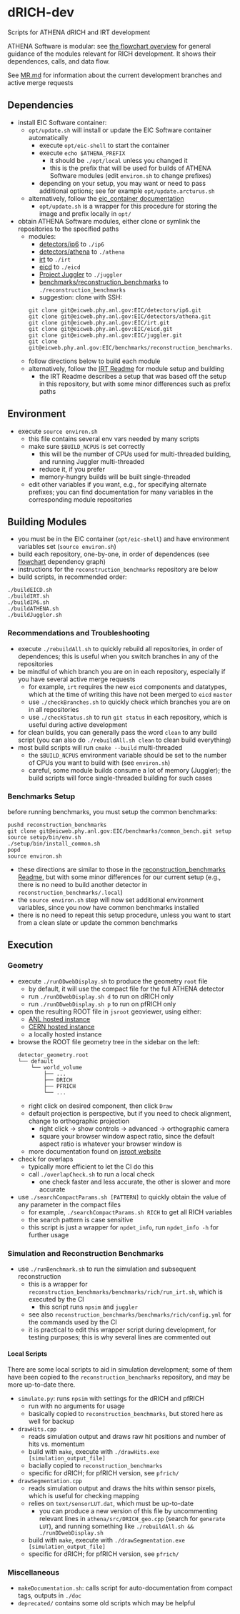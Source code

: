 # dRICH-dev
Scripts for ATHENA dRICH and IRT development 

ATHENA Software is modular: see [the flowchart overview](docDiagram.pdf) for general guidance of the modules relevant for RICH development. It shows their dependences, calls, and data flow.

See [MR.md](MR.md) for information about the current development branches and active merge requests

## Dependencies
- install EIC Software container:
  - `opt/update.sh` will install or update the EIC Software container automatically
    - execute `opt/eic-shell` to start the container
    - execute `echo $ATHENA_PREFIX`
      - it should be `./opt/local` unless you changed it
      - this is the prefix that will be used for builds of ATHENA Software modules (edit `environ.sh` to change prefixes)
    - depending on your setup, you may want or need to pass additional options; see for example `opt/update.arcturus.sh`
  - alternatively, follow the [eic_container documentation](https://eicweb.phy.anl.gov/containers/eic_container)
    - `opt/update.sh` is a wrapper for this procedure for storing the image and prefix locally in `opt/` 
- obtain ATHENA Software modules, either clone or symlink the repositories to the specified paths
  - modules:
    - [detectors/ip6](https://eicweb.phy.anl.gov/EIC/detectors/ip6) to `./ip6`
    - [detectors/athena](https://eicweb.phy.anl.gov/EIC/detectors/athena) to `./athena`
    - [irt](https://eicweb.phy.anl.gov/EIC/irt) to `./irt`
    - [eicd](https://eicweb.phy.anl.gov/EIC/eicd) to `./eicd`
    - [Project Juggler](https://eicweb.phy.anl.gov/EIC/juggler) to `./juggler`
    - [benchmarks/reconstruction_benchmarks](https://eicweb.phy.anl.gov/EIC/benchmarks/reconstruction_benchmarks) to `./reconstruction_benchmarks`
    - suggestion: clone with SSH:
    ```
    git clone git@eicweb.phy.anl.gov:EIC/detectors/ip6.git
    git clone git@eicweb.phy.anl.gov:EIC/detectors/athena.git
    git clone git@eicweb.phy.anl.gov:EIC/irt.git
    git clone git@eicweb.phy.anl.gov:EIC/eicd.git
    git clone git@eicweb.phy.anl.gov:EIC/juggler.git
    git clone git@eicweb.phy.anl.gov:EIC/benchmarks/reconstruction_benchmarks.git
    ```
  - follow directions below to build each module
  - alternatively, follow the [IRT Readme](https://eicweb.phy.anl.gov/EIC/irt) for module setup and building
    - the IRT Readme describes a setup that was based off the setup in this repository, but with some minor differences such as prefix paths

## Environment
- execute `source environ.sh`
  - this file contains several env vars needed by many scripts
  - make sure `$BUILD_NCPUS` is set correctly
    - this will be the number of CPUs used for multi-threaded building, and running Juggler multi-threaded
    - reduce it, if you prefer
    - memory-hungry builds will be built single-threaded
  - edit other variables if you want, e.g., for specifying alternate prefixes; you can find documentation for many variables in the corresponding module repositories

## Building Modules
- you must be in the EIC container (`opt/eic-shell`) and have environment variables set (`source environ.sh`)
- build each repository, one-by-one, in order of dependences (see [flowchart](docDiagram.pdf) dependency graph)
- instructions for the `reconstruction_benchmarks` repository are below
- build scripts, in recommended order:
```
./buildEICD.sh
./buildIRT.sh
./buildIP6.sh
./buildATHENA.sh
./buildJuggler.sh
```

### Recommendations and Troubleshooting
- execute `./rebuildAll.sh` to quickly rebuild all repositories, in order of dependences; this is useful when you switch branches in any of the repositories
- be mindful of which branch you are on in each repository, especially if you have several active merge requests
  - for example, `irt` requires the new `eicd` components and datatypes, which at the time of writing this have not been merged to `eicd` `master`
  - use `./checkBranches.sh` to quickly check which branches you are on in all repositories
  - use `./checkStatus.sh` to run `git status` in each repository, which is useful during active development
- for clean builds, you can generally pass the word `clean` to any build script (you can also do `./rebuildAll.sh clean` to clean build everything)
- most build scripts will run `cmake --build` multi-threaded
  - the `$BUILD_NCPUS` environment variable should be set to the number of CPUs you want to build with (see `environ.sh`)
  - careful, some module builds consume a lot of memory (Juggler); the build scripts will force single-threaded building for such cases

### Benchmarks Setup
before running benchmarks, you must setup the common benchmarks:
```
pushd reconstruction_benchmarks
git clone git@eicweb.phy.anl.gov:EIC/benchmarks/common_bench.git setup
source setup/bin/env.sh
./setup/bin/install_common.sh
popd
source environ.sh
```
- these directions are similar to those in the [reconstruction_benchmarks Readme](https://eicweb.phy.anl.gov/EIC/benchmarks/reconstruction_benchmarks/-/blob/master/README.md), but with some minor differences for our current setup (e.g., there is no need to build another detector in `reconstruction_benchmarks/.local`)
- the `source environ.sh` step will now set additional environment variables, since you now have common benchmarks installed
- there is no need to repeat this setup procedure, unless you want to start from a clean slate or update the common benchmarks

## Execution

### Geometry
- execute `./runDDwebDisplay.sh` to produce the geometry `root` file
  - by default, it will use the compact file for the full ATHENA detector
  - run `./runDDwebDisplay.sh d` to run on dRICH only
  - run `./runDDwebDisplay.sh p` to run on pfRICH only
- open the resulting ROOT file in `jsroot` geoviewer, using either:
  - [ANL hosted instance](https://eic.phy.anl.gov/geoviewer/)
  - [CERN hosted instance](https://root.cern/js/)
  - a locally hosted instance
- browse the ROOT file geometry tree in the sidebar on the left:
  ```
  detector_geometry.root
  └── default
      └── world_volume
          ├── ...
          ├── DRICH
          ├── PFRICH
          └── ...
  ```
  - right click on desired component, then click `Draw`
  - default projection is perspective, but if you need to check alignment, change to orthographic projection
    - right click -> show controls -> advanced -> orthographic camera
    - square your browser window aspect ratio, since the default aspect ratio is whatever your browser window is
  - more documentation found on [jsroot website](https://root.cern/js/)
- check for overlaps
  - typically more efficient to let the CI do this
  - call `./overlapCheck.sh` to run a local check
    - one check faster and less accurate, the other is slower and more accurate
- use `./searchCompactParams.sh [PATTERN]` to quickly obtain the value of any parameter in the compact files
  - for example, `./searchCompactParams.sh RICH` to get all RICH variables
  - the search pattern is case sensitive
  - this script is just a wrapper for `npdet_info`, run `npdet_info -h` for further usage

### Simulation and Reconstruction Benchmarks
- use `./runBenchmark.sh` to run the simulation and subsequent reconstruction
  - this is a wrapper for `reconstruction_benchmarks/benchmarks/rich/run_irt.sh`, which is executed by the CI
    - this script runs `npsim` and `juggler`
  - see also `reconstruction_benchmarks/benchmarks/rich/config.yml` for the commands used by the CI
  - it is practical to edit this wrapper script during development, for testing purposes; this is why several lines are commented out

#### Local Scripts
There are some local scripts to aid in simulation development; some of them have been copied to the `reconstruction_benchmarks` repository, and may be more up-to-date there.
- `simulate.py`: runs `npsim` with settings for the dRICH and pfRICH
  - run with no arguments for usage
  - basically copied to `reconstruction_benchmarks`, but stored here as well for backup
- `drawHits.cpp`
  - reads simulation output and draws raw hit positions and number of hits vs. momentum
  - build with `make`, execute with `./drawHits.exe [simulation_output_file]`
  - bacially copied to `reconstruction_benchmarks`
  - specific for dRICH; for pfRICH version, see `pfrich/`
- `drawSegmentation.cpp`
  - reads simulation output and draws the hits within sensor pixels, which is useful for checking mapping
  - relies on `text/sensorLUT.dat`, which must be up-to-date
    - you can produce a new version of this file by uncommenting relevant lines in `athena/src/DRICH_geo.cpp` (search for `generate LUT`), and running something like `./rebuildAll.sh && ./runDDwebDisplay.sh`
  - build with `make`, execute with `./drawSegmentation.exe [simulation_output_file]`
  - specific for dRICH; for pfRICH version, see `pfrich/`

### Miscellaneous
- `makeDocumentation.sh`: calls script for auto-documentation from compact tags, outputs in `./doc`
- `deprecated/` contains some old scripts which may be helpful
